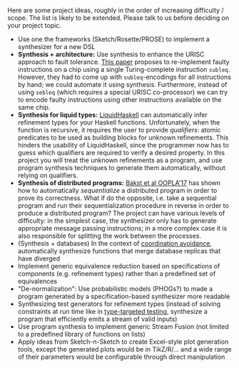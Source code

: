Here are some project ideas, roughly in the order of increasing difficulty / scope. The list is likely to be extended. Please talk to us before deciding on your project topic.

* Use one the frameworks (Sketch/Rosette/PROSE) to implement a synthesizer for a new DSL
* **Synthesis + architecture:** Use synthesis to enhance the URISC approach to fault tolerance. [This paper](http://ieeexplore.ieee.org/document/6679035) proposes to re-implement faulty instructions on a chip using a single Turing-complete instruction `subleq`. However, they had to come up with `subleq`-encodings for all instructions by hand; we could automate it using synthesis. Furthermore, instead of using `sebleq` (which requires a special URISC co-processor) we can try to encode faulty instructions using other instructions available on the same chip.
* **Synthesis for liquid types:** [LiquidHaskell](https://ucsd-progsys.github.io/liquidhaskell-blog/) can automatically infer refinement types for your Haskell functions. Unfortunately, when the function is recursive, it requires the user to provide *qualifiers*: atomic predicates to be used as building blocks for unknown refinements. This hinders the usability of LiquidHaskell, since the programmer now has to guess which qualifiers are required to verify a desired property. In this project you will treat the unknown refinements as a program, and use program synthesis techniques to generate them automatically, without relying on qualifiers.
* **Synthesis of distributed programs:** [Bakst et al OOPLA'17](http://abakst.github.io/oopsla17.pdf) has shown how to automatically *sequentialize* a distributed program in order to prove its correctness. What if do the opposite, i.e. take a sequential program and run their sequentialization procedure in reverse in order to produce a distributed program? The project can have various levels of difficulty: in the simplest case, the synthesizer only has to generate appropriate message passing instructions; in a more complex case it is also responsible for splitting the work between the processes.
* (Synthesis + databases) In the context of [coordination avoidance](www.vldb.org/pvldb/vol8/p185-bailis.pdf), automatically synthesize functions that merge database replicas that have diverged
* Implement generic equivalence reduction based on specifications of components (e.g. refinement types) rather than a predefined set of equivalences
* "De-normalization": Use probabilistic models (PHOGs?) to made a program generated by a specification-based synthesizer more readable
* Synthesizing test generators for refinement types (instead of solving constraints at run time like in [type-targeted testing](https://link.springer.com/chapter/10.1007%2F978-3-662-46669-8_33), synthesize a program that efficiently emits a stream of valid inputs)
* Use program synthesis to implement generic Stream Fusion (not limited to a predefined library of functions on lists)
* Apply ideas from Sketch-n-Sketch to create Excel-style plot generation tools, except the generated plots would be in TikZ/R/... and a wide range of their parameters would be configurable through direct manipulation
